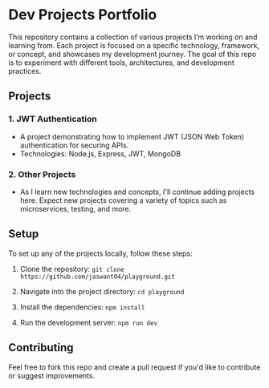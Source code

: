 # Dev Projects Portfolio

This repository contains a collection of various projects I’m working on and learning from. Each project is focused on a specific technology, framework, or concept, and showcases my development journey. The goal of this repo is to experiment with different tools, architectures, and development practices.

## Projects

### 1\. JWT Authentication

- A project demonstrating how to implement JWT (JSON Web Token) authentication for securing APIs.
- Technologies: Node.js, Express, JWT, MongoDB

### 2\. Other Projects

- As I learn new technologies and concepts, I'll continue adding projects here. Expect new projects covering a variety of topics such as microservices, testing, and more.

## Setup

To set up any of the projects locally, follow these steps:

1. Clone the repository:
   `git clone https://github.com/jaswant04/playground.git`

2. Navigate into the project directory:
   `cd playground`

3. Install the dependencies:
   `npm install`

4. Run the development server:
   `npm run dev`

## Contributing

Feel free to fork this repo and create a pull request if you'd like to contribute or suggest improvements.
